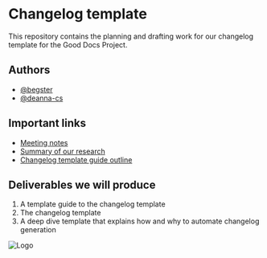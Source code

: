 # Changelog template

This repository contains the planning and drafting work for our changelog template for the Good Docs Project.

## Authors

- [@begster](https://github.com/Begster)
- [@deanna-cs](https://github.com/deanna-cs)

## Important links

- [Meeting notes](https://docs.google.com/document/d/1r5_plcw8kWQToABifqS1yvjmpKiA7PLKaB59-gvwzU0/edit#heading=h.jsism3p66v1a)
- [Summary of our research](https://docs.google.com/document/d/1k3-8fop5hHGFZZT5INaXdTcwJXgm6319/edit)
- [Changelog template guide outline](https://docs.google.com/document/d/1mnQK4G0IuWwBZG0sFnqMa4hi1IwK_miblkH-zy2zzRE/edit)

## Deliverables we will produce

1. A template guide to the changelog template
2. The changelog template
3. A deep dive template that explains how and why to automate changelog generation

![Logo](https://avatars.githubusercontent.com/u/52089481?s=200&v=4)